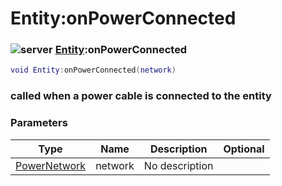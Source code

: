 # Entity:onPowerConnected

### ![server](../../home/entity/.gitbook/assets/server.png) [Entity](../../home/entity/home/Entity/):onPowerConnected

```lua
void Entity:onPowerConnected(network)
```

### called when a power cable is connected to the entity

### Parameters

| Type                                                 | Name    | Description    | Optional |
| ---------------------------------------------------- | ------- | -------------- | -------: |
| [PowerNetwork](../../home/entity/home/PowerNetwork/) | network | No description |          |
